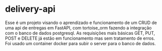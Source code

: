 # delivery-api

Esse é um projeto visando o aprendizado e funcionamento de um CRUD de uma api de entregas em FastAPI, com tortoise_orm fazendo a integração com o banco de dados postgresql.
As requisições mais básicas GET, PUT, POST e DELETE já estão em funcionamento mas sem tratamento de erros.
Foi usado um container docker para subir o server para o banco de dados.